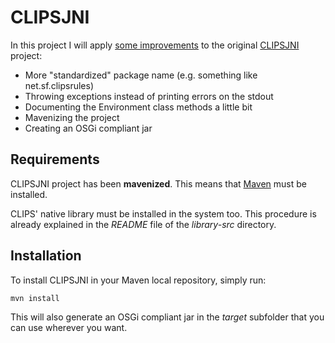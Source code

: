 CLIPSJNI
========

In this project I will apply [some improvements](https://sourceforge.net/p/clipsrules/discussion/776945/thread/01312882) to the original [CLIPSJNI](https://sourceforge.net/projects/clipsrules/) project:

 * More "standardized" package name (e.g. something like net.sf.clipsrules)
 * Throwing exceptions instead of printing errors on the stdout
 * Documenting the Environment class methods a little bit
 * Mavenizing the project
 * Creating an OSGi compliant jar


Requirements
------------

CLIPSJNI project has been __mavenized__.
This means that [Maven](http://maven.apache.org/) must be installed.

CLIPS' native library must be installed in the system too.
This procedure is already explained in the _README_ file of the _library-src_ directory.


Installation
------------

To install CLIPSJNI in your Maven local repository, simply run:

    mvn install

This will also generate an OSGi compliant jar in the _target_ subfolder that you can use wherever you want.
